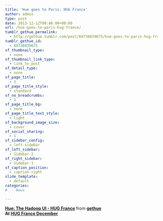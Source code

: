 ```yaml
---
title: 'Hue goes to Paris: HUG France'
author: admin
type: post
date: 2013-12-12T00:46:00+00:00
url: /hue-goes-to-paris-hug-france/
tumblr_gethue_permalink:
  - http://gethue.tumblr.com/post/69738839675/hue-goes-to-paris-hug-france
tumblr_gethue_id:
  - 69738839675
sf_thumbnail_type:
  - none
sf_thumbnail_link_type:
  - link_to_post
sf_detail_type:
  - none
sf_page_title:
  - 1
sf_page_title_style:
  - standard
sf_no_breadcrumbs:
  - 1
sf_page_title_bg:
  - none
sf_page_title_text_style:
  - light
sf_background_image_size:
  - cover
sf_social_sharing:
  - 1
sf_sidebar_config:
  - left-sidebar
sf_left_sidebar:
  - Sidebar-2
sf_right_sidebar:
  - Sidebar-1
sf_caption_position:
  - caption-right
slide_template:
  - default
categories:
#  - News

---
```

<div>
  <strong> <a title="Hue: The Hadoop UI - HUG France" href="https://www.slideshare.net/gethue/hue-the-hadoop-ui-hug-france" target="_blank" rel="noopener noreferrer">Hue: The Hadoop UI - HUG France</a> </strong> from <strong><a href="http://www.slideshare.net/gethue" target="_blank" rel="noopener noreferrer">gethue</a></strong>
</div>

<div>
</div>

<div>
  <strong>At <a href="http://hugfrance.fr/meetup-le-11-decembre-2013/">HUG France December</a></strong>
</div>
